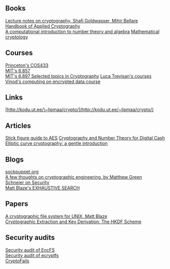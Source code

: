 Books
-----

[Lecture notes on cryptography, Shafi Goldwasser, Mihir Bellare](http://cseweb.ucsd.edu/users/mihir/papers/gb.html)  
[Handbook of Applied Cryptography](http://cacr.uwaterloo.ca/hac/)  
[A computational introduction to number theory and algebra](http://shoup.net/ntb/)
[Mathematical cryptology](http://math.tut.fi/~ruohonen/MC.pdf)

Courses
-------
[Princeton's COS433](http://www.cs.princeton.edu/courses/archive/fall07/cos433/)  
[MIT's 6.857](https://courses.csail.mit.edu/6.857/)  
[MIT's 6.897 Selected topics in Cryptography](http://courses.csail.mit.edu/6.897/spring04/materials.html)
[Luca Trevisan's courses](https://lucatrevisan.wordpress.com/lecture-notes/)
[Vinod's computing on encrypted data course](http://people.csail.mit.edu/vinodv/6892-Fall2013/)

Links
-----

[http://kodu.ut.ee/\~lipmaa/crypto/](http://kodu.ut.ee/~lipmaa/crypto/)  

Articles
--------
[Stick figure guide to AES](http://www.moserware.com/2009/09/stick-figure-guide-to-advanced.html)
[Cryptography and Number Theory for Digital Cash](https://groups.csail.mit.edu/mac/classes/6.805/articles/money/cryptnum.htm)
[Elliptic curve cryptography: a gentle introduction](http://andrea.corbellini.name/2015/05/17/elliptic-curve-cryptography-a-gentle-introduction/)

Blogs
-----

[sockpuppet.org](http://sockpuppet.org/blog/archives/)  
[A few thoughts on cryptographic engineering, by Matthew Green](http://blog.cryptographyengineering.com/)  
[Schneier on Security](https://www.schneier.com/)  
[Matt Blaze's EXHAUSTIVE SEARCH](http://www.crypto.com/blog)  

Papers
------

[A cryptographic file system for UNIX, Matt Blaze](cfs.pdf)  
[Cryptographic Extraction and Key Derivation: The HKDF Scheme](hkdf.pdf)  

Security audits
---------------

[Security audit of EncFS](http://sourceforge.net/p/encfs/mailman/message/31849549/)  
[Security audit of ecryptfs](https://defuse.ca/audits/ecryptfs.htm)  
[CryptoFails](http://www.cryptofails.com/archive)   
